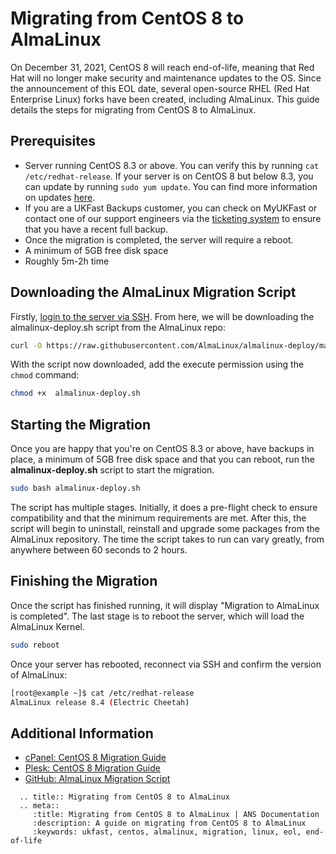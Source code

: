 # Migrating from CentOS 8 to AlmaLinux

On December 31, 2021, CentOS 8 will reach end-of-life, meaning that Red Hat will no longer make security and maintenance updates to the OS. Since the announcement of this EOL date, several open-source RHEL (Red Hat Enterprise Linux) forks have been created, including AlmaLinux. This guide details the steps for migrating from CentOS 8 to AlmaLinux.

## Prerequisites

* Server running CentOS 8.3 or above. You can verify this by running `cat /etc/redhat-release`. If your server is on CentOS 8 but below 8.3, you can update by running `sudo yum update`. You can find more information on updates [here](/docs/operatingsystems/linux/basics/packageupdates/#updating-packages).
* If you are a UKFast Backups customer, you can check on MyUKFast or contact one of our support engineers via the [ticketing system](https://portal.ans.co.uk/pss/create) to ensure that you have a recent full backup.
* Once the migration is completed, the server will require a reboot.
* A minimum of 5GB free disk space
* Roughly 5m-2h time

## Downloading the AlmaLinux Migration Script

Firstly, [login to the server via SSH](/operatingsystems/linux/basics/connecting). From here, we will be downloading the almalinux-deploy.sh script from the AlmaLinux repo:


```bash
curl -O https://raw.githubusercontent.com/AlmaLinux/almalinux-deploy/master/almalinux-deploy.sh
```

With the script now downloaded, add the execute permission  using the `chmod` command:

```bash
chmod +x  almalinux-deploy.sh
```

## Starting the Migration

Once you are happy that you're on CentOS 8.3 or above, have backups in place, a minimum of 5GB free disk space and that you can reboot, run the **almalinux-deploy.sh** script to start the migration.

```bash
sudo bash almalinux-deploy.sh
```

The script has multiple stages. Initially, it does a pre-flight check to ensure compatibility and that the minimum requirements are met. After this, the script will begin to uninstall, reinstall and upgrade some packages from the AlmaLinux repository. The time the script takes to run can vary greatly, from anywhere between 60 seconds to 2 hours.

## Finishing the Migration

Once the script has finished running, it will display "Migration to AlmaLinux is completed". The last stage is to reboot the server, which will load the AlmaLinux Kernel.

```bash
sudo reboot
```

Once your server has rebooted, reconnect via SSH and confirm the version of AlmaLinux:

```bash
[root@example ~]$ cat /etc/redhat-release
AlmaLinux release 8.4 (Electric Cheetah)
```

## Additional Information

* [cPanel: CentOS 8 Migration Guide](https://support.cpanel.net/hc/en-us/articles/4404770842263-How-to-convert-from-CentOS-8-to-AlmaLinux-8)
* [Plesk: CentOS 8 Migration Guide](https://support.plesk.com/hc/en-us/articles/213402169-How-to-convert-CentOS-AlmaLinux-to-CloudLinux-on-Plesk-server-)
* [GitHub: AlmaLinux Migration Script](https://github.com/AlmaLinux/almalinux-deploy)


```eval_rst
  .. title:: Migrating from CentOS 8 to AlmaLinux
  .. meta::
     :title: Migrating from CentOS 8 to AlmaLinux | ANS Documentation
     :description: A guide on migrating from CentOS 8 to AlmaLinux
     :keywords: ukfast, centos, almalinux, migration, linux, eol, end-of-life
```
